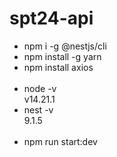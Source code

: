 # spt24-api
- npm i -g @nestjs/cli
- npm install -g yarn
- npm install axios
<br><br>
- node -v
<br> v14.21.1
- nest -v
<br> 9.1.5
<br><br>
- npm run start:dev
